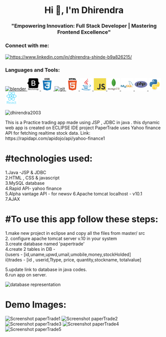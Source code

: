 <h1 align="center">Hi 👋, I'm Dhirendra</h1>
<h3 align="center">"Empowering Innovation: Full Stack Developer | Mastering Frontend Excellence"</h3>

<h3 align="left">Connect with me:</h3>
<p align="left">
<a href="https://www.linkedin.com/in/dhirendra-shinde-b9a826215/" target="blank"><img align="center" src="https://raw.githubusercontent.com/rahuldkjain/github-profile-readme-generator/master/src/images/icons/Social/linked-in-alt.svg" alt="https://www.linkedin.com/in/dhirendra-shinde-b9a826215/" height="30" width="40" /></a>
</p>

<h3 align="left">Languages and Tools:</h3>
<p align="left"> <a href="https://www.blender.org/" target="_blank" rel="noreferrer"> <img src="https://download.blender.org/branding/community/blender_community_badge_white.svg" alt="blender" width="40" height="40"/> </a> <a href="https://getbootstrap.com" target="_blank" rel="noreferrer"> <img src="https://raw.githubusercontent.com/devicons/devicon/master/icons/bootstrap/bootstrap-plain-wordmark.svg" alt="bootstrap" width="40" height="40"/> </a> <a href="https://www.w3schools.com/css/" target="_blank" rel="noreferrer"> <img src="https://raw.githubusercontent.com/devicons/devicon/master/icons/css3/css3-original-wordmark.svg" alt="css3" width="40" height="40"/> </a> <a href="https://git-scm.com/" target="_blank" rel="noreferrer"> <img src="https://www.vectorlogo.zone/logos/git-scm/git-scm-icon.svg" alt="git" width="40" height="40"/> </a> <a href="https://www.w3.org/html/" target="_blank" rel="noreferrer"> <img src="https://raw.githubusercontent.com/devicons/devicon/master/icons/html5/html5-original-wordmark.svg" alt="html5" width="40" height="40"/> </a> <a href="https://www.java.com" target="_blank" rel="noreferrer"> <img src="https://raw.githubusercontent.com/devicons/devicon/master/icons/java/java-original.svg" alt="java" width="40" height="40"/> </a> <a href="https://developer.mozilla.org/en-US/docs/Web/JavaScript" target="_blank" rel="noreferrer"> <img src="https://raw.githubusercontent.com/devicons/devicon/master/icons/javascript/javascript-original.svg" alt="javascript" width="40" height="40"/> </a> <a href="https://www.mongodb.com/" target="_blank" rel="noreferrer"> <img src="https://raw.githubusercontent.com/devicons/devicon/master/icons/mongodb/mongodb-original-wordmark.svg" alt="mongodb" width="40" height="40"/> </a> <a href="https://www.mysql.com/" target="_blank" rel="noreferrer"> <img src="https://raw.githubusercontent.com/devicons/devicon/master/icons/mysql/mysql-original-wordmark.svg" alt="mysql" width="40" height="40"/> </a> <a href="https://www.php.net" target="_blank" rel="noreferrer"> <img src="https://raw.githubusercontent.com/devicons/devicon/master/icons/php/php-original.svg" alt="php" width="40" height="40"/> </a> <a href="https://www.python.org" target="_blank" rel="noreferrer"> <img src="https://raw.githubusercontent.com/devicons/devicon/master/icons/python/python-original.svg" alt="python" width="40" height="40"/> </a> <a href="https://reactjs.org/" target="_blank" rel="noreferrer"> <img src="https://raw.githubusercontent.com/devicons/devicon/master/icons/react/react-original-wordmark.svg" alt="react" width="40" height="40"/> </a> </p>

<p><img align="center" src="https://github-readme-stats.vercel.app/api/top-langs?username=dhirendra2003&show_icons=true&locale=en&layout=compact" alt="dhirendra2003" /></p>
This is a Practice trading app made using JSP , JDBC in java . this dynamic web app is created on ECLIPSE IDE 
project PaperTrade uses Yahoo finance API for fetching realtime stock data. Link:  https://rapidapi.com/apidojo/api/yahoo-finance1

<h1>#technologies used:</h1>
1.Java -JSP & JDBC <br>
2.HTML , CSS & javascript<br> 
3.MySQL database <br>
4.Rapid API- yahoo finance<br>
5.Alpha vantage API - for newsv
6.Apache tomcat localhost - v10.1<br>
7.AJAX<br>

<h1>#To use this app follow these steps:</h1>
1.make new project in eclipse and copy all the files from master/ src <br>
2. configure apache tomcat server v.10 in your system <br>
3.create database named 'papertrade'<br>
4.create 2 tables in DB - <br>i)users - [id,uname,upwd,umail,umobile,money,stockHolded]
                          <br>ii)trades - [id , userid,Ttype, price, quantity,stockname, totalvalue]
                          <br>
                          
5.update link to database in java codes.<br>
6.run app on server.

![database representation](https://github.com/Dhirendra2003/paperTrade/assets/112932001/9f12498e-7cf7-4385-b078-80bf96a7a1ef)
<br>

<h1>
Demo Images:</h1>

![Screenshot paperTrade1](https://github.com/Dhirendra2003/paperTrade/assets/112932001/879009e7-7753-42a4-a68d-229c14b2a263)
![Screenshot paperTrade2](https://github.com/Dhirendra2003/paperTrade/assets/112932001/9e8ff909-e3ad-40d8-83d5-2f1330db00e7)
![Screenshot paperTrade3](https://github.com/Dhirendra2003/paperTrade/assets/112932001/3e216894-e167-4aa4-9a8d-903bd4fbe79b)
![Screenshot paperTrade4](https://github.com/Dhirendra2003/paperTrade/assets/112932001/98959097-8b0c-4c50-b649-2a37923b1772)
![Screenshot paperTrade5](https://github.com/Dhirendra2003/paperTrade/assets/112932001/9f0aad73-43ad-4ea1-8307-ba64330f20e9)
